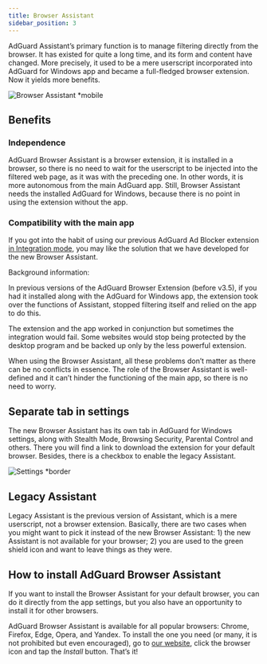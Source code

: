 ```yaml
---
title: Browser Assistant
sidebar_position: 3
---
```


AdGuard Assistant’s primary function is to manage filtering directly from the browser. It has existed for quite a long time, and its form and content have changed. More precisely, it used to be a mere userscript incorporated into AdGuard for Windows app and became a full-fledged browser extension. Now it yields more benefits.

![Browser Assistant *mobile](https://cdn.adtidy.org/content/kb/ad_blocker/windows/browser-assistant/assistant-menu.png)

## Benefits

### Independence

AdGuard Browser Assistant is a browser extension, it is installed in a browser, so there is no need to wait for the userscript to be injected into the filtered web page, as it was with the preceding one. In other words, it is more autonomous from the main AdGuard app. Still, Browser Assistant needs the installed AdGuard for Windows, because there is no point in using the extension without the app.

### Compatibility with the main app

If you got into the habit of using our previous AdGuard Ad Blocker extension [in Integration mode](/adguard-browser-extension/integration-mode), you may like the solution that we have developed for the new Browser Assistant.

Background information:

In previous versions of the AdGuard Browser Extension (before v3.5), if you had it installed along with the AdGuard for Windows app, the extension took over the functions of Assistant, stopped filtering itself and relied on the app to do this.

The extension and the app worked in conjunction but sometimes the integration would fail. Some websites would stop being protected by the desktop program and be backed up only by the less powerful extension.

When using the Browser Assistant, all these problems don’t matter as there can be no conflicts in essence. The role of the Browser Assistant is well-defined and it can’t hinder the functioning of the main app, so there is no need to worry.

## Separate tab in settings

The new Browser Assistant has its own tab in AdGuard for Windows settings, along with Stealth Mode, Browsing Security, Parental Control and others. There you will find a link to download the extension for your default browser. Besides, there is a checkbox to enable the legacy Assistant.

![Settings *border](https://cdn.adtidy.org/content/kb/ad_blocker/windows/browser-assistant/browser-assistant.png)

## Legacy Assistant

Legacy Assistant is the previous version of Assistant, which is a mere userscript, not a browser extension. Basically, there are two cases when you might want to pick it instead of the new Browser Assistant: 1) the new Assistant is not available for your browser; 2) you are used to the green shield icon and want to leave things as they were.

## How to install AdGuard Browser Assistant

If you want to install the Browser Assistant for your default browser, you can do it directly from the app settings, but you also have an opportunity to install it for other browsers.

AdGuard Browser Assistant is available for all popular browsers: Chrome, Firefox, Edge, Opera, and Yandex. To install the one you need (or many, it is not prohibited but even encouraged), go to [our website](https://adguard.com/en/adguard-assistant/overview.html), click the browser icon and tap the *Install* button. That’s it!
